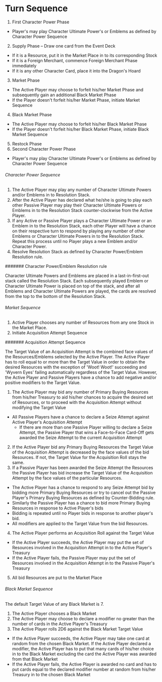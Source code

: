 # Turn Sequence

1. First Character Power Phase
  * Player's may play Character Ultimate Power's or Emblems as defined by Character Power Sequence
2. Supply Phase – Draw one card from the Event Deck
  * If it is a Resource, put it in the Market Place in to its corresponding Stock
  * If it is a Foreign Merchant, commence Foreign Merchant Phase immediately
  * If it is any other Character Card, place it into the Dragon's Hoard
3. Market Phase
  * The Active Player may choose to forfeit his/her Market Phase and subsequently gain an additional Black Market Phase
  * If the Player doesn't forfeit his/her Market Phase, initiate Market Sequence
4. Black Market Phase
  * The Active Player may choose to forfeit his/her Black Market Phase
  * If the Player doesn't forfeit his/her Black Market Phase, initiate Black Market Sequence
5. Restock Phase
6. Second Character Power Phase
  * Player's may play Character Ultimate Power's or Emblems as defined by Character Power Sequence

###### Character Power Sequence

1. The Active Player may play any number of Character Ultimate Powers and/or Emblems in to Resolution Stack.
2. After the Active Player has declared what he/she is going to play each other Passive Player may play their Character Ultimate Powers or Emblems in to the Resolution Stack counter-clockwise from the Active Player.
3. If any Active or Passive Player plays a Character Ultimate Power or an Emblem in to the Resolution Stack, each other Player will have a chance on their respective turn to respond by playing any number of other Emblems or Character Ultimate Powers in to the Resolution Stack. Repeat this process until no Player plays a new Emblem and/or Character Power.
4. Resolve Resolution Stack as defined by Character Power/Emblem Resolution rule.

####### Character Power/Emblem Resolution rule

Character Ultimate Powers and Emblems are placed in a last-in-first-out stack called the Resolution Stack. Each subsequently played Emblem or Character Ultimate Power is placed on top of the stack, and after all Emblems and Character Ultimate Powers are played, the cards are resolved from the top to the bottom of the Resolution Stack.

###### Market Sequence

1. Active Player chooses any number of Resources from any one Stock in the Market Place.
2. Initiate Acquisition Attempt Sequence

####### Acquisition Attempt Sequence

The Target Value of an Acquisition Attempt is the combined face values of the Resources/Emblems selected by the Active Player. The Active Player has to roll equal to or more than the Target Value in order to obtain the desired Resources with the exception of 'Woot! Woot!' succeeding and 'Wyvern Eyes' failing automatically regardless of the Target Value. However, the Active Player and Passive Players have a chance to add negative and/or positive modifiers to the Target Value.

1. The Active Player may bid any number of Primary Buying Resources from his/her Treasury to aid his/her chances to acquire the desired set of Resources, or to proceed with the Acquisition Attempt without modifying the Target Value
  * All Passive Players have a chance to declare a Seize Attempt against Active Player's Acquisition Attempt
    * If there are more than one Passive Player willing to declare a Seize Attempt, the Passive Player that wins a Face-to-Face Card-Off gets awarded the Seize Attempt to the current Acquisition Attempt
2. If the Active Player bid any Primary Buying Resources the Target Value of the Acquisition Attempt is decreased by the face values of the bid Resources. If not, the Target Value for the Acquisition Roll stays the same.
3. If a Passive Player has been awarded the Seize Attempt the Resources the Passive Player has bid increase the Target Value of the Acquisition Attempt by the face values of the particular Resources.
  * The Active Player has a chance to respond to any Seize Attempt bid by bidding more Primary Buying Resources or try to cancel out the Passive Player's Primary Buying Resources as defined by Counter-Bidding rule.
  * Similarly the Passive Player has a chance to bid more Primary Buying Resources in response to Active Player's bids
  * Bidding is repeated until no Player bids in response to another player's bid.
  * All modifiers are applied to the Target Value from the bid Resources.
4. The Active Player performs an Acquisition Roll against the Target Value
  * If the Active Player succeeds, the Active Player may put the set of Resources involved in the Acquisition Attempt in to the Active Player's Treasury
  * If the Active Player fails, the Passive Player may put the set of Resources involved in the Acquisition Attempt in to the Passive Player's Treasury
5. All bid Resources are put to the Market Place

###### Black Market Sequence

The default Target Value of any Black Market is 7.

1. The Active Player chooses a Black Market
2. The Active Player may choose to declare a modifier no greater than the number of cards in the Active Player's Treasury
3. The Active Player rolls 2D6 against the Black Market Target Value
  * If the Active Player succeeds, the Active Player may take one card at random from the chosen Black Market. If the Active Player declared a modifier, the Active Player has to put that many cards of his/her choice in to the Black Market excluding the card the Active Player was awarded from that Black Market
  * If the Active Player fails, the Active Player is awarded no card and has to put cards equal to the declared modifier number at random from his/her Treasury in to the chosen Black Market

